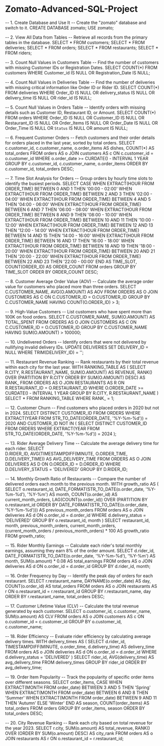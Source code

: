 # Zomato-Advanced-SQL-Project

-- 1. Create Database and Use It
-- Create the "zomato" database and switch to it.
CREATE DATABASE zomato;
USE zomato;

-- 2. View All Data from Tables
-- Retrieve all records from the primary tables in the database.
SELECT * FROM customers;
SELECT * FROM deliveries;
SELECT * FROM orders;
SELECT * FROM restaurants;
SELECT * FROM riders;

-- 3. Count Null Values in Customers Table
-- Find the number of customers with missing Customer IDs or Registration Dates.
SELECT COUNT(*) FROM customers WHERE Customer_id IS NULL OR Registration_Date IS NULL;

-- 4. Count Null Values in Deliveries Table
-- Find the number of deliveries with missing critical information like Order ID or Rider ID.
SELECT COUNT(*) FROM deliveries WHERE Order_ID IS NULL OR delivery_status IS NULL OR delivery_time IS NULL OR rider_id IS NULL;

-- 5. Count Null Values in Orders Table
-- Identify orders with missing details such as Customer ID, Restaurant ID, or Amount.
SELECT COUNT(*) FROM orders WHERE Order_ID IS NULL OR Customer_ID IS NULL OR Restaurant_ID IS NULL OR Order_Items IS NULL OR Order_Date IS NULL OR Order_Time IS NULL OR `Status` IS NULL OR amount IS NULL;

-- 6. Frequent Customer Orders
-- Fetch customers and their order details for orders placed in the last year, sorted by total orders.
SELECT c.customer_id, c.customer_name, o.order_items AS dishes, COUNT(*) AS total_orders 
FROM orders AS o 
JOIN customers AS c ON c.customer_id = o.customer_id 
WHERE o.order_date >= CURDATE() - INTERVAL 1 YEAR 
GROUP BY c.customer_id, c.customer_name, o.order_items 
ORDER BY c.customer_id, total_orders DESC;

-- 7. Time Slot Analysis for Orders
-- Group orders by hourly time slots to identify the busiest periods.
SELECT 
    CASE
        WHEN EXTRACT(HOUR FROM ORDER_TIME) BETWEEN 0 AND 1 THEN '00:00 - 02:00'
        WHEN EXTRACT(HOUR FROM ORDER_TIME) BETWEEN 2 AND 3 THEN '02:00 - 04:00'
        WHEN EXTRACT(HOUR FROM ORDER_TIME) BETWEEN 4 AND 5 THEN '04:00 - 06:00'
        WHEN EXTRACT(HOUR FROM ORDER_TIME) BETWEEN 6 AND 7 THEN '06:00 - 08:00'
        WHEN EXTRACT(HOUR FROM ORDER_TIME) BETWEEN 8 AND 9 THEN '08:00 - 10:00'
        WHEN EXTRACT(HOUR FROM ORDER_TIME) BETWEEN 10 AND 11 THEN '10:00 - 12:00'
        WHEN EXTRACT(HOUR FROM ORDER_TIME) BETWEEN 12 AND 13 THEN '12:00 - 14:00'
        WHEN EXTRACT(HOUR FROM ORDER_TIME) BETWEEN 14 AND 15 THEN '14:00 - 16:00'
        WHEN EXTRACT(HOUR FROM ORDER_TIME) BETWEEN 16 AND 17 THEN '16:00 - 18:00'
        WHEN EXTRACT(HOUR FROM ORDER_TIME) BETWEEN 18 AND 19 THEN '18:00 - 20:00'
        WHEN EXTRACT(HOUR FROM ORDER_TIME) BETWEEN 20 AND 21 THEN '20:00 - 22:00'
        WHEN EXTRACT(HOUR FROM ORDER_TIME) BETWEEN 22 AND 23 THEN '22:00 - 00:00'
    END AS TIME_SLOT, 
    COUNT(ORDER_ID) AS ORDER_COUNT 
FROM orders 
GROUP BY TIME_SLOT 
ORDER BY ORDER_COUNT DESC;

-- 8. Customer Average Order Value (AOV)
-- Calculate the average order value for customers who placed more than three orders.
SELECT C.CUSTOMER_NAME, AVG(O.AMOUNT) AS AOV 
FROM ORDERS AS O 
JOIN CUSTOMERS AS C ON C.CUSTOMER_ID = O.CUSTOMER_ID 
GROUP BY C.CUSTOMER_NAME 
HAVING COUNT(O.ORDER_ID) > 3;

-- 9. High-Value Customers
-- List customers who have spent more than 100K on food orders.
SELECT C.CUSTOMER_NAME, SUM(O.AMOUNT) AS TOTAL_SPENT 
FROM ORDERS AS O 
JOIN CUSTOMERS AS C ON C.CUSTOMER_ID = O.CUSTOMER_ID 
GROUP BY C.CUSTOMER_NAME 
HAVING SUM(O.AMOUNT) > 100000;

-- 10. Undelivered Orders
-- Identify orders that were not delivered by nullifying invalid delivery IDs.
UPDATE DELIVERIES SET DELIVERY_ID = NULL WHERE TRIM(DELIVERY_ID) = '';

-- 11. Restaurant Revenue Ranking
-- Rank restaurants by their total revenue within each city for the last year.
WITH RANKING_TABLE AS (
    SELECT 
        R.CITY, 
        R.RESTAURANT_NAME, 
        SUM(O.AMOUNT) AS REVENUE, 
        RANK() OVER (PARTITION BY R.CITY ORDER BY SUM(O.AMOUNT) DESC) AS RANK_
    FROM ORDERS AS O 
    JOIN RESTAURANTS AS R ON R.RESTAURANT_ID = O.RESTAURANT_ID 
    WHERE O.ORDER_DATE >= CURDATE() - INTERVAL 1 YEAR 
    GROUP BY R.CITY, R.RESTAURANT_NAME
)
SELECT * FROM RANKING_TABLE WHERE RANK_ = 1;

-- 12. Customer Churn
-- Find customers who placed orders in 2020 but not in 2024.
SELECT DISTINCT CUSTOMER_ID 
FROM ORDERS 
WHERE EXTRACT(YEAR FROM STR_TO_DATE(ORDER_DATE, '%Y-%m-%d')) = 2020 
AND CUSTOMER_ID NOT IN (
    SELECT DISTINCT CUSTOMER_ID 
    FROM ORDERS 
    WHERE EXTRACT(YEAR FROM STR_TO_DATE(ORDER_DATE, '%Y-%m-%d')) = 2024
);

-- 13. Rider Average Delivery Time
-- Calculate the average delivery time for each rider.
SELECT  
    D.RIDER_ID, 
    AVG(TIMESTAMPDIFF(MINUTE, O.ORDER_TIME, D.DELIVERY_TIME)) AS AVG_DELIVERY_TIME 
FROM ORDERS AS O 
JOIN DELIVERIES AS D ON O.ORDER_ID = D.ORDER_ID 
WHERE D.DELIVERY_STATUS = 'DELIVERED' 
GROUP BY D.RIDER_ID;

-- 14. Monthly Growth Ratio of Restaurants
-- Compare the number of delivered orders each month to the previous month.
WITH growth_ratio AS (
    SELECT
        o.restaurant_id,
        DATE_FORMAT(STR_TO_DATE(o.order_date, '%Y-%m-%d'), '%Y-%m') AS month, 
        COUNT(o.order_id) AS current_month_orders,
        LAG(COUNT(o.order_id)) OVER (PARTITION BY o.restaurant_id ORDER BY DATE_FORMAT(STR_TO_DATE(o.order_date, '%Y-%m-%d'))) AS previous_month_orders
    FROM orders AS o
    JOIN deliveries AS d ON o.order_id = d.order_id
    WHERE d.delivery_status = 'DELIVERED'
    GROUP BY o.restaurant_id, month
)
SELECT
    restaurant_id, 
    month, 
    previous_month_orders, 
    current_month_orders, 
    (current_month_orders / previous_month_orders) * 100 AS growth_ratio
FROM growth_ratio;

-- 15. Rider Monthly Earnings
-- Calculate each rider's total monthly earnings, assuming they earn 8% of the order amount.
SELECT
    d.rider_id, 
    DATE_FORMAT(STR_TO_DATE(o.order_date, '%Y-%m-%d'), '%Y-%m') AS month, 
    SUM(o.amount) * 0.08 AS total_earnings
FROM orders AS o
JOIN deliveries AS d ON o.order_id = d.order_id
GROUP BY d.rider_id, month;

-- 16. Order Frequency by Day
-- Identify the peak day of orders for each restaurant.
SELECT 
    r.restaurant_name, 
    DAYNAME(o.order_date) AS day, 
    COUNT(o.order_id) AS total_orders
FROM orders AS o
JOIN restaurants AS r ON o.restaurant_id = r.restaurant_id
GROUP BY r.restaurant_name, day
ORDER BY r.restaurant_name, total_orders DESC;

-- 17. Customer Lifetime Value (CLV)
-- Calculate the total revenue generated by each customer.
SELECT 
    o.customer_id, 
    c.customer_name, 
    SUM(o.amount) AS CLV 
FROM orders AS o 
JOIN customers AS c ON o.customer_id = c.customer_id 
GROUP BY o.customer_id, c.customer_name;

-- 18. Rider Efficiency
-- Evaluate rider efficiency by calculating average delivery times.
WITH delivery_times AS (
    SELECT 
        d.rider_id, 
        TIMESTAMPDIFF(MINUTE, o.order_time, d.delivery_time) AS delivery_time
    FROM orders AS o
    JOIN deliveries AS d ON o.order_id = d.order_id
    WHERE d.delivery_status = 'DELIVERED'
)
SELECT 
    rider_id, 
    AVG(delivery_time) AS avg_delivery_time
FROM delivery_times
GROUP BY rider_id
ORDER BY avg_delivery_time;

-- 19. Order Item Popularity
-- Track the popularity of specific order items over different seasons.
SELECT 
    order_items, 
    CASE
        WHEN EXTRACT(MONTH FROM order_date) BETWEEN 3 AND 5 THEN 'Spring'
        WHEN EXTRACT(MONTH FROM order_date) BETWEEN 6 AND 8 THEN 'Summer'
        WHEN EXTRACT(MONTH FROM order_date) BETWEEN 9 AND 11 THEN 'Autumn'
        ELSE 'Winter'
    END AS season,
    COUNT(order_items) AS total_orders
FROM orders
GROUP BY order_items, season
ORDER BY total_orders DESC;

-- 20. City Revenue Ranking
-- Rank each city based on total revenue for the year 2023.
SELECT
    r.city, 
    SUM(o.amount) AS total_revenue, 
    RANK() OVER (ORDER BY SUM(o.amount) DESC) AS city_rank
FROM orders AS o
JOIN restaurants AS r ON o.restaurant_id = r.restaurant_id;

